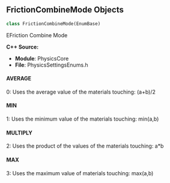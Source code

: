 ## FrictionCombineMode Objects

```python
class FrictionCombineMode(EnumBase)
```

EFriction Combine Mode

**C++ Source:**

- **Module**: PhysicsCore
- **File**: PhysicsSettingsEnums.h

<a id="unreal.FrictionCombineMode.AVERAGE"></a>

#### AVERAGE

0: Uses the average value of the materials touching: (a+b)/2

<a id="unreal.FrictionCombineMode.MIN"></a>

#### MIN

1: Uses the minimum value of the materials touching: min(a,b)

<a id="unreal.FrictionCombineMode.MULTIPLY"></a>

#### MULTIPLY

2: Uses the product of the values of the materials touching: a*b

<a id="unreal.FrictionCombineMode.MAX"></a>

#### MAX

3: Uses the maximum value of materials touching: max(a,b)

<a id="unreal.PhysicalMaterialSoftCollisionMode"></a>